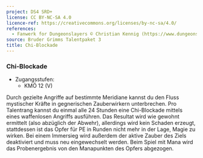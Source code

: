 ```yaml
---
project: DS4 SRD+
license: CC BY-NC-SA 4.0
licence-ref: https://creativecommons.org/licenses/by-nc-sa/4.0/
references: 
  - Fanwerk for Dungeonslayers © Christian Kennig (https://www.dungeonslayers.net/)
source: Bruder Grimms Talentpaket 3
title: Chi-Blockade
---
```


### Chi-Blockade

- Zugangsstufen:
  - KMÖ 12 (V)

Durch gezielte Angriffe auf bestimmte Meridiane kannst du den Fluss mystischer Kräfte in gegnerischen Zauberwirkern unterbrechen. Pro Talentrang kannst du einmal alle 24 Stunden eine Chi-Blockade mittels eines waffenlosen Angriffs ausführen. Das Resultat wird wie gewohnt ermittelt (also abzüglich der Abwehr), allerdings wird kein Schaden erzeugt, stattdessen ist das Opfer für PE in Runden nicht mehr in der Lage, Magie zu wirken. Bei einem Immersieg wird außerdem der aktive Zauber des Ziels deaktiviert und muss neu eingewechselt werden. Beim Spiel mit Mana wird das Probenergebnis von den Manapunkten des Opfers abgezogen.


